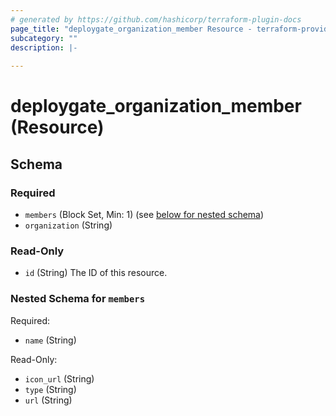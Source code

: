```yaml
---
# generated by https://github.com/hashicorp/terraform-plugin-docs
page_title: "deploygate_organization_member Resource - terraform-provider-deploygate"
subcategory: ""
description: |-
  
---
```


# deploygate_organization_member (Resource)





<!-- schema generated by tfplugindocs -->
## Schema

### Required

- `members` (Block Set, Min: 1) (see [below for nested schema](#nestedblock--members))
- `organization` (String)

### Read-Only

- `id` (String) The ID of this resource.

<a id="nestedblock--members"></a>
### Nested Schema for `members`

Required:

- `name` (String)

Read-Only:

- `icon_url` (String)
- `type` (String)
- `url` (String)


